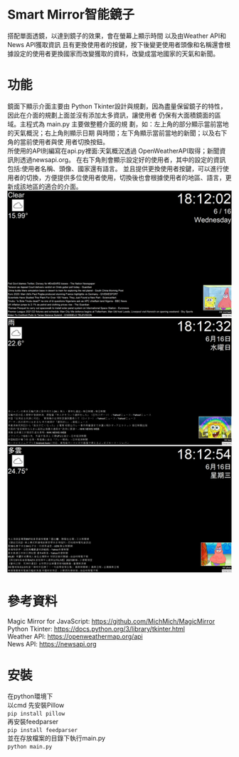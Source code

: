 # Smart Mirror智能鏡子
搭配單面透鏡，以達到鏡子的效果，會在螢幕上顯示時間
以及由Weather API和News API獲取資訊
且有更換使用者的按鍵，按下後變更使用者頭像和名稱還會根據設定的使用者更換國家而改變獲取的資料，改變成當地國家的天氣和新聞。

# 功能

鏡面下顯示介面主要由
Python Tkinter設計與規劃，因為盡量保留鏡子的特性，因此在介面的規劃上面並沒有添加太多資訊，讓使用者
仍保有大面積鏡面的區域。主程式為 main.py 主要做整體介面的規
劃，如：左上角的部分顯示當前當地的天氣概況；右上角則顯示日期
與時間；左下角顯示當前當地的新聞；以及右下角的當前使用者與使
用者切換按鈕。  
所使用的API則編寫在api.py裡面:天氣概況透過
OpenWeatherAPI取得；新聞資訊則透過newsapi.org。 
在右下角則會顯示設定好的使用者，其中的設定的資訊包括:使用者名稱、頭像、國家還有語言。
並且提供更換使用者按鍵，可以進行使用者的切換，方便提供多位使用者使用，切換後也會根據使用者的地區、語言，更新成該地區的適合的介面。
![image](https://github.com/asd855852/final_project/blob/main/final1.PNG)
![image](https://github.com/asd855852/final_project/blob/main/final2.PNG)
![image](https://github.com/asd855852/final_project/blob/main/final3.PNG)
# 參考資料
Magic Mirror for JavaScript: https://github.com/MichMich/MagicMirror  
Python Tkinter: https://docs.python.org/3/library/tkinter.html  
Weather API: https://openweathermap.org/api  
News API: https://newsapi.org  

# 安裝
在python環境下  
以cmd
先安裝Pillow   
`pip install pillow`  
再安裝feedparser  
`pip install feedparser`  
並在存放檔案的目錄下執行main.py  
`python main.py`
